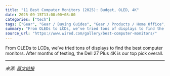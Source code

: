 ```yaml
---
title: "11 Best Computer Monitors (2025): Budget, OLED, 4K"
date: 2025-09-15T13:00:00+08:00
categories: ["tech"]
tags: ["Gear", "Gear / Buying Guides", "Gear / Products / Home Office", "Shopping", "displays", "Accessories and Peripherals", "productivity", "buying guides", "Monitors", "home office", "Buying Guide"]
summary: "From OLEDs to LCDs, we’ve tried tons of displays to find the best computer monitors. After months of testing, the Dell 27 Plus 4K is our top pick overall."
source_url: "https://www.wired.com/gallery/best-computer-monitors/"
---
```


From OLEDs to LCDs, we’ve tried tons of displays to find the best computer monitors. After months of testing, the Dell 27 Plus 4K is our top pick overall.

---

*来源: [原文链接](https://www.wired.com/gallery/best-computer-monitors/)*
